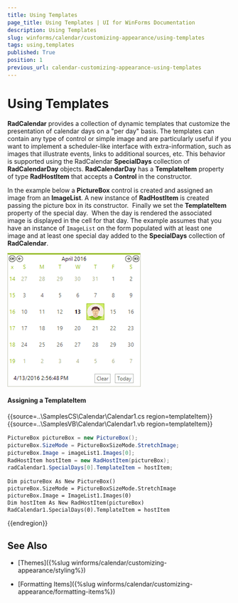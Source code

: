 ```yaml
---
title: Using Templates
page_title: Using Templates | UI for WinForms Documentation
description: Using Templates
slug: winforms/calendar/customizing-appearance/using-templates
tags: using,templates
published: True
position: 1
previous_url: calendar-customizing-appearance-using-templates
---
```


# Using Templates


__RadCalendar__ provides a collection of dynamic templates that customize the presentation of calendar days on a "per day" basis. The templates can contain any type of control or simple image and are particularly useful if you want to implement a scheduler-like interface with extra-information, such as images that illustrate events, links to additional sources, etc. This behavior is supported using the RadCalendar __SpecialDays__ collection of __RadCalendarDay__ objects. __RadCalendarDay__ has a __TemplateItem__ property of type __RadHostItem__ that accepts a __Control__ in the constructor. 

In the example below a __PictureBox__ control is created and assigned an image from an __ImageList__. A new instance of __RadHostItem__ is created passing the picture box in its constructor.  Finally we set the __TemplateItem__ property of the special day.  When the day is rendered the associated image is displayed in the cell for that day. The example assumes that you have an instance of `ImageList` on the form populated with at least one image and at least one special day added to the __SpecialDays__ collection of __RadCalendar__.

![calendar-customizing-appearance-using-templates 001](images/calendar-customizing-appearance-using-templates001.png)

#### Assigning a TemplateItem 


{{source=..\SamplesCS\Calendar\Calendar1.cs region=templateItem}} 
{{source=..\SamplesVB\Calendar\Calendar1.vb region=templateItem}} 

````C#
PictureBox pictureBox = new PictureBox();
pictureBox.SizeMode = PictureBoxSizeMode.StretchImage;
pictureBox.Image = imageList1.Images[0];
RadHostItem hostItem = new RadHostItem(pictureBox);
radCalendar1.SpecialDays[0].TemplateItem = hostItem;

````
````VB.NET
Dim pictureBox As New PictureBox()
pictureBox.SizeMode = PictureBoxSizeMode.StretchImage
pictureBox.Image = ImageList1.Images(0)
Dim hostItem As New RadHostItem(pictureBox)
RadCalendar1.SpecialDays(0).TemplateItem = hostItem

````

{{endregion}} 

## See Also

* [Themes]({%slug winforms/calendar/customizing-appearance/styling%})

* [Formatting Items]({%slug winforms/calendar/customizing-appearance/formatting-items%})

